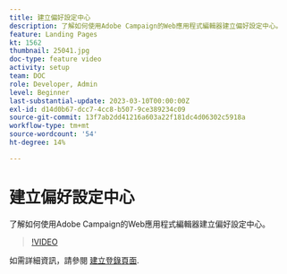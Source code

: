 ```yaml
---
title: 建立偏好設定中心
description: 了解如何使用Adobe Campaign的Web應用程式編輯器建立偏好設定中心。
feature: Landing Pages
kt: 1562
thumbnail: 25041.jpg
doc-type: feature video
activity: setup
team: DOC
role: Developer, Admin
level: Beginner
last-substantial-update: 2023-03-10T00:00:00Z
exl-id: d14d0b67-dcc7-4cc8-b507-9ce389234c09
source-git-commit: 13f7ab2dd41216a603a22f181dc4d06302c5918a
workflow-type: tm+mt
source-wordcount: '54'
ht-degree: 14%

---
```


# 建立偏好設定中心

了解如何使用Adobe Campaign的Web應用程式編輯器建立偏好設定中心。

>[!VIDEO](https://video.tv.adobe.com/v/25041?quality=12&learn=on)

如需詳細資訊，請參閱 [建立登錄頁面](https://experienceleague.adobe.com/docs/campaign-classic/using/designing-content/editing-html-content/creating-a-landing-page.html).
